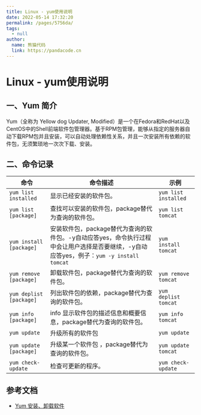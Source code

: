 ```yaml
---
title: Linux - yum使用说明
date: 2022-05-14 17:32:20
permalink: /pages/5756da/
tags: 
  - null
author: 
  name: 熊猫代码
  link: https://pandacode.cn
---
```


# Linux - yum使用说明

## 一、Yum 简介

Yum（全称为 Yellow dog Updater, Modified）是一个在Fedora和RedHat以及CentOS中的Shell前端软件包管理器。基于RPM包管理，能够从指定的服务器自动下载RPM包并且安装，可以自动处理依赖性关系，并且一次安装所有依赖的软件包，无须繁琐地一次次下载、安装。

## 二、命令记录

| 命令                    | 命令描述                                                     | 示例                 |
| ----------------------- | ------------------------------------------------------------ | -------------------- |
| `yum list installed`    | 显示已经安装的软件包。                                       | `yum list installed` |
| `yum list [package]`    | 查找可以安装的软件包，package替代为查询的软件包。            | `yum list tomcat`    |
| `yum install [package]` | 安装软件包，package替代为查询的软件包。-y自动应答yes，命令执行过程中会让用户选择是否要继续，-y自动应答yes，例子：`yum -y install tomcat` | `yum install tomcat` |
| `yum remove [package]`  | 卸载软件包，package替代为查询的软件包。                      | `yum remove tomcat`  |
| `yum deplist [package]` | 列出软件包的依赖，package替代为查询的软件包。                | `yum deplist tomcat` |
| `yum info [package]`    | info 显示软件包的描述信息和概要信息，package替代为查询的软件包。 | `yum info tomcat`    |
| `yum update`            | 升级所有的软件包                                             | `yum update`         |
| `yum update [package]`  | 升级某一个软件包 ，package替代为查询的软件包。               | `yum update tomcat`  |
| `yum check-update`      | 检查可更新的程序。                                           | `yum check-update`   |



## 参考文档

- [Yum 安装、卸载软件](https://blog.csdn.net/weixin_43025071/article/details/108464547)
